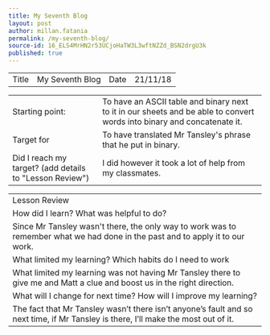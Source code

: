 ```yaml
---
title: My Seventh Blog
layout: post
author: millan.fatania
permalink: /my-seventh-blog/
source-id: 16_ELS4MrHN2r53UCjoHaTW3L3wftNZZd_BSN2drgU3k
published: true
---
```

<table>
  <tr>
    <td>Title</td>
    <td>My Seventh Blog</td>
    <td>Date</td>
    <td>21/11/18</td>
  </tr>
</table>


<table>
  <tr>
    <td>Starting point:</td>
    <td>To have an ASCII table and binary next to it in our sheets and be able to convert words into binary and concatenate it.</td>
  </tr>
  <tr>
    <td>Target for </td>
    <td>To have translated Mr Tansley's phrase that he put in binary.</td>
  </tr>
  <tr>
    <td>Did I reach my target? 
(add details to "Lesson Review")</td>
    <td>I did however it took a lot of help from my classmates.</td>
  </tr>
</table>


<table>
  <tr>
    <td>Lesson Review</td>
  </tr>
  <tr>
    <td>How did I learn? What was helpful to do?</td>
  </tr>
  <tr>
    <td>Since Mr Tansley wasn't there, the only way to work was to remember what we had done in the past and to apply it to our work.</td>
  </tr>
  <tr>
    <td>What limited my learning? Which habits do I need to work </td>
  </tr>
  <tr>
    <td>What limited my learning was not having Mr Tansley there to give me and Matt a clue and boost us in the right direction.</td>
  </tr>
  <tr>
    <td>What will I change for next time? How will I improve my learning?</td>
  </tr>
  <tr>
    <td>The fact that Mr Tansley wasn’t there isn’t anyone’s fault and so next time, if Mr Tansley is there, I’ll make the most out of it.</td>
  </tr>
</table>


